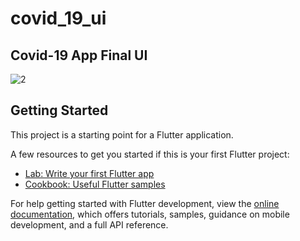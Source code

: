 # covid_19_ui

## Covid-19 App Final UI

![2](https://user-images.githubusercontent.com/108629629/225949957-a058e86d-906f-4e47-8e89-5e477a7e23b3.png)


## Getting Started

This project is a starting point for a Flutter application.

A few resources to get you started if this is your first Flutter project:

- [Lab: Write your first Flutter app](https://docs.flutter.dev/get-started/codelab)
- [Cookbook: Useful Flutter samples](https://docs.flutter.dev/cookbook)

For help getting started with Flutter development, view the
[online documentation](https://docs.flutter.dev/), which offers tutorials,
samples, guidance on mobile development, and a full API reference.
